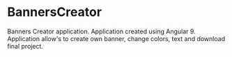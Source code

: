 # BannersCreator
Banners Creator application. Application created using Angular 9. Application allow's to create own banner, change colors, text and download final project.
